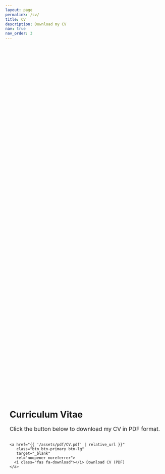 ```yaml
---
layout: page
permalink: /cv/
title: CV
description: Download my CV
nav: true
nav_order: 3
---
```


<!-- _pages/cv.md -->

<div class="cv-container">
  <div class="text-center">
    <h1>Curriculum Vitae</h1>
    <p>Click the button below to download my CV in PDF format.</p>
    
    <a href="{{ '/assets/pdf/CV.pdf' | relative_url }}" 
       class="btn btn-primary btn-lg" 
       target="_blank" 
       rel="noopener noreferrer">
      <i class="fas fa-download"></i> Download CV (PDF)
    </a>
  </div>
</div>

<style>
.cv-container {
  padding: 2rem 0;
  min-height: 60vh;
  display: flex;
  align-items: center;
  justify-content: center;
}

.cv-container h1 {
  margin-bottom: 1rem;
  color: var(--global-text-color);
}

.cv-container p {
  margin-bottom: 2rem;
  color: var(--global-text-color-light);
  font-size: 1.1rem;
}

.btn-primary {
  background-color: var(--global-theme-color);
  border-color: var(--global-theme-color);
  padding: 0.75rem 2rem;
  font-size: 1.1rem;
  border-radius: 0.5rem;
  transition: all 0.3s ease;
}

.btn-primary:hover {
  background-color: var(--global-hover-color);
  border-color: var(--global-hover-color);
  transform: translateY(-2px);
  box-shadow: 0 4px 8px rgba(0,0,0,0.2);
}

.btn-primary i {
  margin-right: 0.5rem;
}
</style>
